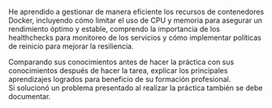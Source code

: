 He aprendido a gestionar de manera eficiente los recursos de contenedores Docker, incluyendo cómo limitar el uso de CPU y memoria para asegurar un rendimiento óptimo y estable, comprendo la importancia de los healthchecks para monitoreo de los servicios y cómo implementar políticas de reinicio para mejorar la resiliencia.

Comparando sus conocimientos antes de hacer la práctica con sus conocimientos después de hacer la tarea, explicar los principales aprendizajes logrados para beneficio de su formación profesional.  
Si solucionó un problema presentado al realizar la práctica también se debe documentar.
